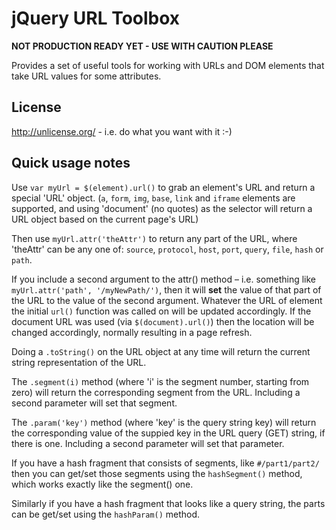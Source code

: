 jQuery URL Toolbox
=================

**NOT PRODUCTION READY YET -  USE WITH CAUTION PLEASE**

Provides a set of useful tools for working with URLs and DOM elements that take URL values for some attributes. 

License
-------

http://unlicense.org/ - i.e. do what you want with it :-)

Quick usage notes
-----------------

Use  `var myUrl = $(element).url()` to grab an element's  URL and return a special 'URL' object. (`a`, `form`, `img`, `base`, `link` and `iframe` elements are supported, and using 'document' (no quotes) as the selector will return a URL object based on the current page's URL)

Then use `myUrl.attr('theAttr')` to return any part of the URL, where 'theAttr' can be any one of: `source`, `protocol`, `host`, `port`, `query`, `file`, `hash` or `path`.

If you include a second argument to the attr() method – i.e. something like `myUrl.attr('path', '/myNewPath/')`, then it will **set** the value of that part of the URL to the value of the second argument. Whatever the URL of element the initial `url()` function was called on will be updated accordingly. If the document URL was used (via `$(document).url()`) then the location will be changed accordingly, normally resulting in a page refresh.

Doing a `.toString()` on the URL object at any time will return the current string representation of the URL.

The `.segment(i)` method (where 'i' is the segment number, starting from zero) will return the corresponding segment from the URL. Including a second parameter will set that segment.

The `.param('key')` method (where 'key' is the query string key) will return the corresponding value of the suppied key in the URL query (GET) string, if there is one. Including a second parameter will set that parameter.

If you have a hash fragment that consists of segments, like `#/part1/part2/` then you can get/set those segments using the `hashSegment()` method, which works exactly like the segment() one.

Similarly if you have a hash fragment that looks like a query string, the parts can be get/set using the `hashParam()` method.